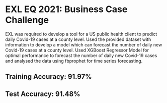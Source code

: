 # EXL EQ 2021: Business Case Challenge
EXL was required to develop a tool for a US public health client to predict daily Covid-19 cases at a county level. Used the provided dataset with information to develop a model which can forecast the number of daily new Covid-19 cases at a county level. 
Used XGBoost Regressor Model for optimal performance to forecast the number of daily new Covid-19 cases and analysed the data using fbprophet for time series forecasting.
## Training Accuracy: 91.97%
## Test Accuracy: 91.48%

